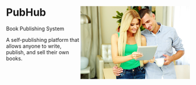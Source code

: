 # PubHub <img align="right" width="300" height="200" src="WebContent/resources/imgs/ebook3.jpg">
Book Publishing System

A self-publishing platform that allows anyone to write, publish, and sell their own books.

